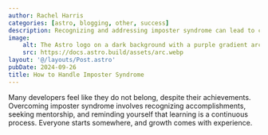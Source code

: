 ```yaml
---
author: Rachel Harris
categories: [astro, blogging, other, success]
description: Recognizing and addressing imposter syndrome can lead to confidence and growth.
image:
    alt: The Astro logo on a dark background with a purple gradient arc.
    src: https://docs.astro.build/assets/arc.webp
layout: '@/layouts/Post.astro'
pubDate: 2024-09-26
title: How to Handle Imposter Syndrome
---
```


Many developers feel like they do not belong, despite their achievements. Overcoming imposter syndrome involves recognizing accomplishments, seeking mentorship, and reminding yourself that learning is a continuous process. Everyone starts somewhere, and growth comes with experience.
